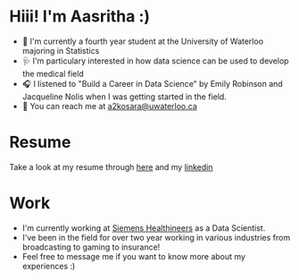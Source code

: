 # Hiii! I'm Aasritha :)

- 🧮 I'm currently a fourth year student at the University of Waterloo majoring in Statistics
- 🩺 I'm particulary interested in how data science can be used to develop the medical field
- 🎧 I listened to "Build a Career in Data Science" by Emily Robinson and Jacqueline Nolis when I was getting started in the field.
- 💌 You can reach me at a2kosara@uwaterloo.ca

# Resume
Take a look at my resume through [here](https://github.com/akosaraju19/Resume/blob/main/Kosaraju_Aasritha%20.pdf)
and my [linkedin](https://www.linkedin.com/in/aasritha-k-481229199/)

# Work
- I'm currently working at [Siemens Healthineers](https://www.siemens-healthineers.com/) as a Data Scientist.
- I've been in the field for over two year working in various industries from broadcasting to gaming to insurance!
- Feel free to message me if you want to know more about my experiences :)


<!---
akosaraju19/akosaraju19 is a ✨ special ✨ repository because its `README.md` (this file) appears on your GitHub profile.
You can click the Preview link to take a look at your changes.
--->
